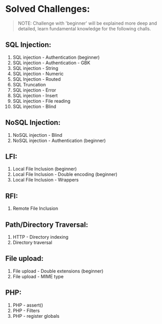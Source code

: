 # Solved Challenges:

> NOTE: Challenge with 'beginner' will be explained more deep and detailed, learn fundamental knowledge for the following challs.

## SQL Injection: 

1. SQL injection - Authentication (beginner)
2. SQL injection - Authentication - GBK
3. SQL injection - String
4. SQL injection - Numeric
5. SQL Injection - Routed
6. SQL Truncation
7. SQL injection - Error
8. SQL injection - Insert
9. SQL injection - File reading
10. SQL injection - Blind

## NoSQL Injection:

1. NoSQL injection - Blind
2. NoSQL injection - Authentication (beginner)

## LFI:

1. Local File Inclusion (beginner)
2. Local File Inclusion - Double encoding (beginner)
3. Local File Inclusion - Wrappers

## RFI:

1. Remote File Inclusion

## Path/Directory Traversal:

1. HTTP - Directory indexing
2. Directory traversal

## File upload:

1. File upload - Double extensions (beginner)
2. File upload - MIME type

## PHP:

1. PHP - assert()
2. PHP - Filters
3. PHP - register globals
